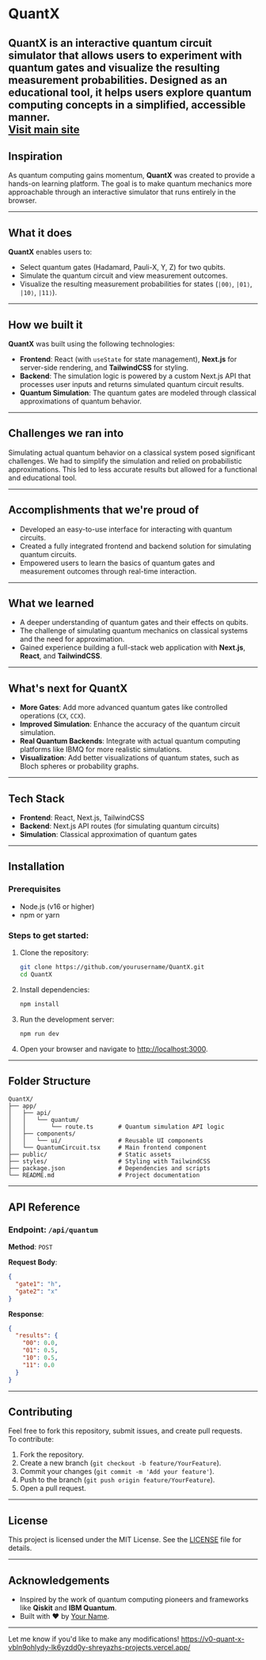 # **QuantX**

**QuantX** is an interactive quantum circuit simulator that allows users to experiment with quantum gates and visualize the resulting measurement probabilities. Designed as an educational tool, it helps users explore quantum computing concepts in a simplified, accessible manner.<br>
[Visit main site](https://v0-quant-x-vbln9ohlydy-lk6yzdd0y-shreyazhs-projects.vercel.app/)
---

## **Inspiration**
As quantum computing gains momentum, **QuantX** was created to provide a hands-on learning platform. The goal is to make quantum mechanics more approachable through an interactive simulator that runs entirely in the browser.

---

## **What it does**
**QuantX** enables users to:
- Select quantum gates (Hadamard, Pauli-X, Y, Z) for two qubits.
- Simulate the quantum circuit and view measurement outcomes.
- Visualize the resulting measurement probabilities for states (`|00⟩`, `|01⟩`, `|10⟩`, `|11⟩`).

---

## **How we built it**
**QuantX** was built using the following technologies:
- **Frontend**: React (with `useState` for state management), **Next.js** for server-side rendering, and **TailwindCSS** for styling.
- **Backend**: The simulation logic is powered by a custom Next.js API that processes user inputs and returns simulated quantum circuit results.
- **Quantum Simulation**: The quantum gates are modeled through classical approximations of quantum behavior.

---

## **Challenges we ran into**
Simulating actual quantum behavior on a classical system posed significant challenges. We had to simplify the simulation and relied on probabilistic approximations. This led to less accurate results but allowed for a functional and educational tool.

---

## **Accomplishments that we're proud of**
- Developed an easy-to-use interface for interacting with quantum circuits.
- Created a fully integrated frontend and backend solution for simulating quantum circuits.
- Empowered users to learn the basics of quantum gates and measurement outcomes through real-time interaction.

---

## **What we learned**
- A deeper understanding of quantum gates and their effects on qubits.
- The challenge of simulating quantum mechanics on classical systems and the need for approximation.
- Gained experience building a full-stack web application with **Next.js**, **React**, and **TailwindCSS**.

---

## **What's next for QuantX**
- **More Gates**: Add more advanced quantum gates like controlled operations (`CX`, `CCX`).
- **Improved Simulation**: Enhance the accuracy of the quantum circuit simulation.
- **Real Quantum Backends**: Integrate with actual quantum computing platforms like IBMQ for more realistic simulations.
- **Visualization**: Add better visualizations of quantum states, such as Bloch spheres or probability graphs.

---

## **Tech Stack**
- **Frontend**: React, Next.js, TailwindCSS
- **Backend**: Next.js API routes (for simulating quantum circuits)
- **Simulation**: Classical approximation of quantum gates

---

## **Installation**

### Prerequisites
- Node.js (v16 or higher)
- npm or yarn

### Steps to get started:
1. Clone the repository:
   ```bash
   git clone https://github.com/yourusername/QuantX.git
   cd QuantX
   ```

2. Install dependencies:
   ```bash
   npm install
   ```

3. Run the development server:
   ```bash
   npm run dev
   ```

4. Open your browser and navigate to [http://localhost:3000](http://localhost:3000).

---

## **Folder Structure**
```plaintext
QuantX/
├── app/
│   ├── api/
│   │   └── quantum/
│   │       └── route.ts       # Quantum simulation API logic
│   ├── components/
│   │   └── ui/                # Reusable UI components
│   └── QuantumCircuit.tsx     # Main frontend component
├── public/                    # Static assets
├── styles/                    # Styling with TailwindCSS
├── package.json               # Dependencies and scripts
└── README.md                  # Project documentation
```

---

## **API Reference**

### **Endpoint**: `/api/quantum`  
**Method**: `POST`

**Request Body**:
```json
{
  "gate1": "h",
  "gate2": "x"
}
```

**Response**:
```json
{
  "results": {
    "00": 0.0,
    "01": 0.5,
    "10": 0.5,
    "11": 0.0
  }
}
```

---

## **Contributing**
Feel free to fork this repository, submit issues, and create pull requests.  
To contribute:
1. Fork the repository.
2. Create a new branch (`git checkout -b feature/YourFeature`).
3. Commit your changes (`git commit -m 'Add your feature'`).
4. Push to the branch (`git push origin feature/YourFeature`).
5. Open a pull request.

---

## **License**
This project is licensed under the MIT License. See the [LICENSE](LICENSE) file for details.

---

## **Acknowledgements**
- Inspired by the work of quantum computing pioneers and frameworks like **Qiskit** and **IBM Quantum**.
- Built with ❤️ by [Your Name](https://github.com/shreyazh).

---

Let me know if you'd like to make any modifications!
https://v0-quant-x-vbln9ohlydy-lk6yzdd0y-shreyazhs-projects.vercel.app/
